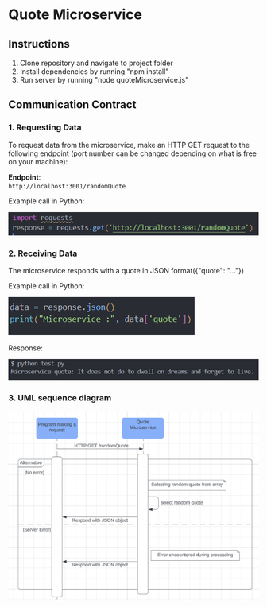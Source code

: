 # Quote Microservice

## Instructions
1. Clone repository and navigate to project folder
2. Install dependencies by running "npm install"
3. Run server by running "node quoteMicroservice.js" 

## Communication Contract

### 1. Requesting Data
To request data from the microservice, make an HTTP GET request to the following endpoint (port number can be changed depending on what is free on your machine):

**Endpoint**:  
`http://localhost:3001/randomQuote`

Example call in Python:

![Example Request Call](calls/request.png)

### 2. Receiving Data
The microservice responds with a quote in JSON format({"quote": "..."})

Example call in Python:

![Example Recieve Call](calls/receive.png)

Response:

![Example Response](calls/response.png)

### 3. UML sequence diagram
![UML diagram](calls/uml.png)
